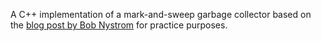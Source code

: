 A C++ implementation of a mark-and-sweep garbage collector based on the [blog post by Bob Nystrom][1] for practice purposes.

 [1]: http://journal.stuffwithstuff.com/2013/12/08/babys-first-garbage-collector/